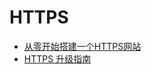# HTTPS

* [从零开始搭建一个HTTPS网站](http://cjting.me/web2.0/2016-09-05-%E4%BB%8E%E9%9B%B6%E5%BC%80%E5%A7%8B%E6%90%AD%E5%BB%BA%E4%B8%80%E4%B8%AAHTTPS%E7%BD%91%E7%AB%99.html)
* [HTTPS 升级指南](http://www.ruanyifeng.com/blog/2016/08/migrate-from-http-to-https.html)
